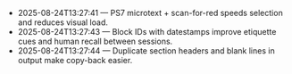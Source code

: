 <!-- status: stub; target: 150+ words -->
<!-- status: stub; target: 150+ words -->
<!-- status: stub; target: 150+ words -->
<!-- status: stub; target: 150+ words -->
<!-- status: stub; target: 150+ words -->
<!-- status: stub; target: 150+ words -->
- 2025-08-24T13:27:41 — PS7 microtext + scan-for-red speeds selection and reduces visual load.
- 2025-08-24T13:27:43 — Block IDs with datestamps improve etiquette cues and human recall between sessions.
- 2025-08-24T13:27:44 — Duplicate section headers and blank lines in output make copy-back easier.







